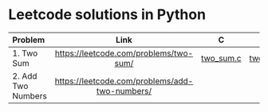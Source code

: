 # Leetcode solutions in Python

| Problem | Link | C | Python |
| :---------- | :-----------: | :--------: | ----: |
| 1. Two Sum | https://leetcode.com/problems/two-sum/ | [two_sum.c](https://github.com/Motari-Brian/Leetcode/blob/code/two_sum.c) | [two_sum.py](https://github.com/Motari-Brian/Leetcode/blob/code/two_sum.py) |
| 2. Add Two Numbers | https://leetcode.com/problems/add-two-numbers/ |

